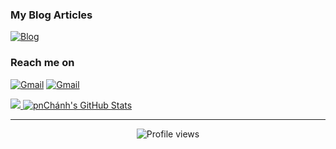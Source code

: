 ### My Blog Articles
[![Blog](https://img.shields.io/website?color=f74539&style=flat-square&up_message=Phan%20Nh%E1%BA%ADt%20Ch%C3%A1nh&url=https://phannhatchanh.com)](https://phannhatchanh.com)

### Reach me on
[![Gmail](https://img.shields.io/badge/-phannhatchanh@gmail.com-c14438?style=flat-square&logo=Gmail&logoColor=white&link=mailto:phannhatchanh@gmail.com)](mailto:phannhatchanh@gmail.com)
[![Gmail](https://img.shields.io/badge/-hello@phannhatchanh.com-c14438?style=flat-square&logo=Gmail&logoColor=white&link=mailto:hello@phannhatchanh.com)](mailto:hello@phannhatchanh.com)

<a href="https://github.com/phannhatchanh/">
  <img src="https://github-readme-stats.vercel.app/api/top-langs/?username=phannhatchanh&hide=html" />
</a>
<a href="https://github.com/phannhatchanh/">
  <img src="https://github-readme-stats.vercel.app/api?username=phannhatchanh&show_icons=true&line_height=40&count_private=true&hide=contribs" alt="pnChánh's GitHub Stats" />
</a>

---

<p align="center">
  <img src="https://visitor-badge.laobi.icu/badge?page_id=phannhatchanh/phannhatchanh" alt="Profile views"/>
  <!--  ![visitors](https://visitor-badge.glitch.me/badge?page_id=phannhatchanh/phannhatchanh) -->
</p>
